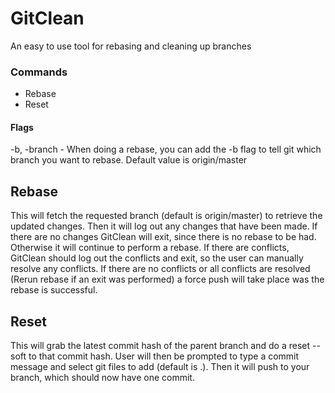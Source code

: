 # GitClean

An easy to use tool for rebasing and cleaning up branches

### Commands
- Rebase
- Reset

#### Flags
-b, -branch - When doing a rebase, you can add the -b flag to tell git which branch you want to rebase. Default value is origin/master

## Rebase
This will fetch the requested branch (default is origin/master) to retrieve the updated changes. Then it will log out any changes that have been made. If there are no changes GitClean will exit, since there is no rebase to be had. Otherwise it will continue to perform a rebase. If there are conflicts, GitClean should log out the conflicts and exit, so the user can manually resolve any conflicts. If there are no conflicts or all conflicts are resolved (Rerun rebase if an exit was performed) a force push will take place was the rebase is successful.

## Reset
This will grab the latest commit hash of the parent branch and do a reset --soft to that commit hash. User will then be prompted to type a commit message and select git files to add (default is .). Then it will push to your branch, which should now have one commit.
